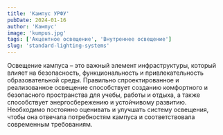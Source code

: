 ```yaml
---
title: 'Кампус УРФУ'
pubDate: 2024-01-16
author: 'Кампус'
image: 'kumpus.jpg'
tags: ['Акцентное освещение', 'Внутреннее освещение']
slug: 'standard-lighting-systems' 
---
```


Освещение кампуса – это важный элемент инфраструктуры, который влияет на безопасность, функциональность и привлекательность образовательной среды. Правильно спроектированное и реализованное освещение способствует созданию комфортного и безопасного пространства для учебы, работы и отдыха, а также способствует энергосбережению и устойчивому развитию. Необходимо постоянно оценивать и улучшать систему освещения, чтобы она отвечала потребностям кампуса и соответствовала современным требованиям.






